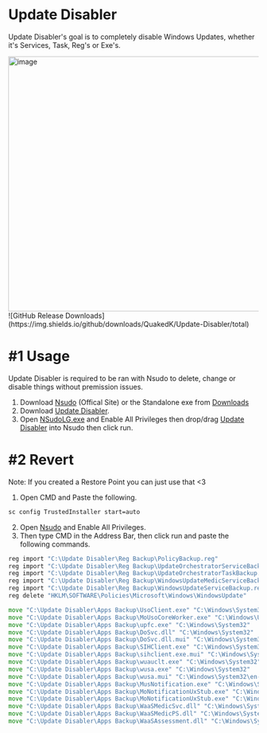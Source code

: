 # Update Disabler
Update Disabler's goal is to completely disable Windows Updates, whether it's Services, Task, Reg's or Exe's.

<img width="978" height="512" alt="image" src="https://github.com/user-attachments/assets/5b679e9e-de15-49f1-929b-fc6cc187ba3c" />
![GitHub Release Downloads](https://img.shields.io/github/downloads/QuakedK/Update-Disabler/total)

# #1 Usage
Update Disabler is required to be ran with Nsudo to delete, change or disable things without premission issues.

1. Download [Nsudo](https://github.com/M2TeamArchived/NSudo/releases/download/9.0-Preview1/NSudo_9.0_Preview1_9.0.2676.0.zip) (Offical Site) or the Standalone exe from [Downloads](https://github.com/QuakedK/Update-Disabler/raw/refs/heads/main/Downloads/NSudoLG.exe)
2. Download [Update Disabler]().
3. Open [NSudoLG.exe](https://github.com/QuakedK/Update-Disabler/raw/refs/heads/main/Downloads/NSudoLG.exe) and Enable All Privileges then drop/drag [Update Disabler]() into Nsudo then click run.

# #2 Revert
Note: If you created a Restore Point you can just use that <3

1. Open CMD and Paste the following.
```bat
sc config TrustedInstaller start=auto
```
2. Open [Nsudo](https://github.com/QuakedK/Task-Destroyer/raw/refs/heads/main/Downloads/NSudoLG.exe) and Enable All Privileges.
3. Then type CMD in the Address Bar, then click run and paste the following commands.
```bat
reg import "C:\Update Disabler\Reg Backup\PolicyBackup.reg"
reg import "C:\Update Disabler\Reg Backup\UpdateOrchestratorServiceBackup.reg"
reg import "C:\Update Disabler\Reg Backup\UpdateOrchestratorTaskBackup.reg"
reg import "C:\Update Disabler\Reg Backup\WindowsUpdateMedicServiceBackup.reg"
reg import "C:\Update Disabler\Reg Backup\WindowsUpdateServiceBackup.reg"
reg delete "HKLM\SOFTWARE\Policies\Microsoft\Windows\WindowsUpdate"

move "C:\Update Disabler\Apps Backup\UsoClient.exe" "C:\Windows\System32"
move "C:\Update Disabler\Apps Backup\MoUsoCoreWorker.exe" "C:\Windows\UUS\amd64"
move "C:\Update Disabler\Apps Backup\upfc.exe" "C:\Windows\System32"
move "C:\Update Disabler\Apps Backup\DoSvc.dll" "C:\Windows\System32"
move "C:\Update Disabler\Apps Backup\DoSvc.dll.mui" "C:\Windows\System32\en-US"
move "C:\Update Disabler\Apps Backup\SIHClient.exe" "C:\Windows\System32"        
move "C:\Update Disabler\Apps Backup\sihclient.exe.mui" "C:\Windows\System32\en-US"
move "C:\Update Disabler\Apps Backup\wuauclt.exe" "C:\Windows\System32"
move "C:\Update Disabler\Apps Backup\wusa.exe" "C:\Windows\System32"
move "C:\Update Disabler\Apps Backup\wusa.mui" "C:\Windows\System32\en-US"
move "C:\Update Disabler\Apps Backup\MusNotification.exe" "C:\Windows\System32"
move "C:\Update Disabler\Apps Backup\MoNotificationUxStub.exe" "C:\Windows\System32"
move "C:\Update Disabler\Apps Backup\MoNotificationUxStub.exe" "C:\Windows\System32"
move "C:\Update Disabler\Apps Backup\WaaSMedicSvc.dll" "C:\Windows\System32"
move "C:\Update Disabler\Apps Backup\WaaSMedicPS.dll" "C:\Windows\System32"
move "C:\Update Disabler\Apps Backup\WaaSAssessment.dll" "C:\Windows\System32"
```

